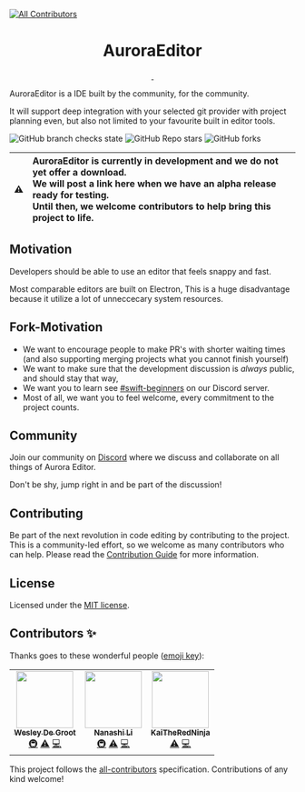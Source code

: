 
<!-- ALL-CONTRIBUTORS-BADGE:START - Do not remove or modify this section -->
[![All Contributors](https://img.shields.io/badge/all_contributors-1-orange.svg?style=flat-square)](#contributors-)
<!-- ALL-CONTRIBUTORS-BADGE:END -->
<p align="center">
  <h1 align="center">AuroraEditor</h1>
</p>

<p align="center">
  <a aria-label="Follow Aurora Editor on Twitter" href="https://twitter.com/Aurora_Editor" target="_blank">
    <img alt="" src="https://img.shields.io/badge/Follow%20@Aurora_Editor-black.svg?style=for-the-badge&logo=Twitter">
  </a>
  <a aria-label="Join the community on Discord" href="https://discord.gg/YyRWU7nbXG" target="_blank">
    <img alt="" src="https://img.shields.io/badge/Join%20the%20community-black.svg?style=for-the-badge&logo=Discord">
  </a>
</p>

AuroraEditor is a IDE built by the community, for the community.

It will support deep integration with your selected git provider with project planning even, but also not limited to your favourite built in editor tools.

![GitHub branch checks state](https://img.shields.io/github/checks-status/AuroraEditor/Editor/main?style=flat-square)
![GitHub Repo stars](https://img.shields.io/github/stars/AuroraEditor/Editor?style=flat-square)
![GitHub forks](https://img.shields.io/github/forks/AuroraEditor/Editor?style=flat-square)

| :warning: | **AuroraEditor is currently in development and we do not yet offer a download.** <br> We will post a link here when we have an alpha release ready for testing. <br> Until then, we welcome contributors to help bring this project to life. | 
| - |:-|

## Motivation

Developers should be able to use an editor that feels snappy and fast.

Most comparable editors are built on Electron, This is a huge disadvantage because it utilize a lot of unneccecary system resources.

## Fork-Motivation

- We want to encourage people to make PR's with shorter waiting times (and also supporting merging projects what you cannot finish yourself)
- We want to make sure that the development discussion is *always* public, and should stay that way,
- We want you to learn see [#swift-beginners](https://discord.gg/5aecJ4rq9D) on our Discord server.
- Most of all, we want you to feel welcome, every commitment to the project counts.

## Community

Join our community on [Discord](https://discord.gg/vsu37gqGrK) where we discuss and collaborate on all things of Aurora Editor.

Don't be shy, jump right in and be part of the discussion!

## Contributing

Be part of the next revolution in code editing by contributing to the project.
This is a community-led effort, so we welcome as many contributors who can help.
Please read the [Contribution Guide](https://github.com/AuroraEditor/Editor/blob/main/CONTRIBUTING.md) for more information.

## License

Licensed under the [MIT license](https://github.com/AuroraEditor/Editor/blob/main/LICENSE.md).

## Contributors ✨

Thanks goes to these wonderful people ([emoji key](https://allcontributors.org/docs/en/emoji-key)):

<!-- ALL-CONTRIBUTORS-LIST:START - Do not remove or modify this section -->
<!-- prettier-ignore-start -->
<!-- markdownlint-disable -->
<table>
  <tr>
    <td align="center"><a href="https://wdg.codes"><img src="https://avatars.githubusercontent.com/u/1290461?v=4?s=100" width="100px;" alt=""/><br /><sub><b>Wesley De Groot</b></sub></a><br /><a href="#infra-wdg" title="Infrastructure (Hosting, Build-Tools, etc)">🚇</a> <a href="https://github.com/AuroraEditor/AuroraEditor/commits?author=wdg" title="Tests">⚠️</a> <a href="https://github.com/AuroraEditor/AuroraEditor/commits?author=wdg" title="Code">💻</a></td>
    <td align="center"><a href="https://github.com/nanashili"><img src="https://avatars.githubusercontent.com/u/63672227?v=4?s=100" width="100px;" alt=""/><br /><sub><b>Nanashi Li</b></sub></a><br /><a href="#infra-nanashili" title="Infrastructure (Hosting, Build-Tools, etc)">🚇</a> <a href="https://github.com/AuroraEditor/AuroraEditor/commits?author=nanashili" title="Tests">⚠️</a> <a href="https://github.com/AuroraEditor/AuroraEditor/commits?author=nanashili" title="Code">💻</a></td>
    <td align="center"><a href="https://github.com/KaiTheRedNinja"><img src="https://avatars.githubusercontent.com/u/88234730?v=4?s=100" width="100px;" alt=""/><br /><sub><b>KaiTheRedNinja</b></sub></a><br /><a href="https://github.com/AuroraEditor/AuroraEditor/commits?author=KaiTheRedNinja" title="Tests">⚠️</a> <a href="https://github.com/AuroraEditor/AuroraEditor/commits?author=KaiTheRedNinja" title="Code">💻</a></td>
  </tr>
</table>

<!-- markdownlint-restore -->
<!-- prettier-ignore-end -->

<!-- ALL-CONTRIBUTORS-LIST:END -->

This project follows the [all-contributors](https://github.com/all-contributors/all-contributors) specification. Contributions of any kind welcome!
